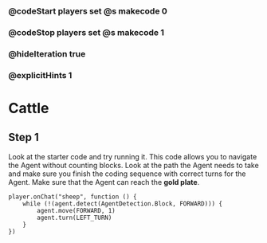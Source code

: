 ### @codeStart players set @s makecode 0
### @codeStop players set @s makecode 1

### @hideIteration true 
### @explicitHints 1


# Cattle

## Step 1
Look at the starter code and try running it. This code allows you to navigate the Agent without counting blocks. Look at the path the Agent needs to take and make sure you finish the coding sequence with correct turns for the Agent. Make sure that the Agent can reach the **gold plate**.  

```template
player.onChat("sheep", function () {
    while (!(agent.detect(AgentDetection.Block, FORWARD))) {
        agent.move(FORWARD, 1)
        agent.turn(LEFT_TURN)
    }
})
``` 

